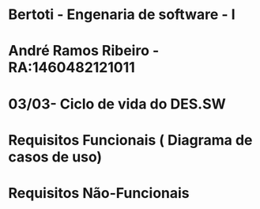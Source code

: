 # Bertoti - Engenaria de software - I
# André Ramos Ribeiro - RA:1460482121011
# 03/03- Ciclo de vida do DES.SW
# Requisitos Funcionais ( Diagrama de casos de uso)

# Requisitos Não-Funcionais 

